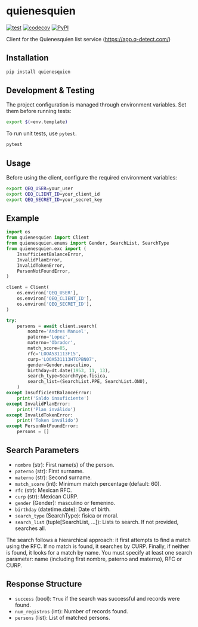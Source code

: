 # quienesquien

[![test](https://github.com/cuenca-mx/quienesquien-python/workflows/test/badge.svg)](https://github.com/cuenca-mx/quienesquien-python/actions?query=workflow%3Atest)
[![codecov](https://codecov.io/gh/cuenca-mx/quienesquien-python/branch/master/graph/badge.svg)](https://codecov.io/gh/cuenca-mx/quienesquien-python)
[![PyPI](https://img.shields.io/pypi/v/quienesquien.svg)](https://pypi.org/project/quienesquien/)

Client for the Quienesquien list service (https://app.q-detect.com/)

## Installation

```bash
pip install quienesquien
```

## Development & Testing

The project configuration is managed through environment variables. Set them before running tests:
```bash
export $(<env.template)
```

To run unit tests, use `pytest`.
```bash
pytest
```

## Usage

Before using the client, configure the required environment variables:
```bash
export QEQ_USER=your_user
export QEQ_CLIENT_ID=your_client_id
export QEQ_SECRET_ID=your_secret_key
```

## Example
```python
import os
from quienesquien import Client
from quienesquien.enums import Gender, SearchList, SearchType
from quienesquien.exc import (
    InsufficientBalanceError,
    InvalidPlanError,
    InvalidTokenError,
    PersonNotFoundError,
)

client = Client(
    os.environ['QEQ_USER'],
    os.environ['QEQ_CLIENT_ID'],
    os.environ['QEQ_SECRET_ID'],
)

try:
    persons = await client.search(
        nombre='Andres Manuel',
        paterno='Lopez',
        materno='Obrador',
        match_score=85,
        rfc='LOOA531113F15',
        curp='LOOA531113HTCPBN07',
        gender=Gender.masculino,
        birthday=dt.date(1953, 11, 13),
        search_type=SearchType.fisica,
        search_list=(SearchList.PPE, SearchList.ONU),
    )
except InsufficientBalanceError:
    print('Saldo insuficiente')
except InvalidPlanError:
    print('Plan inválido')
except InvalidTokenError:
    print('Token inválido')
except PersonNotFoundError:
    persons = []
```

## Search Parameters
- `nombre` (str): First name(s) of the person.
- `paterno` (str): First surname.
- `materno` (str): Second surname.
- `match_score` (int): Minimum match percentage (default: 60).
- `rfc` (str): Mexican RFC.
- `curp` (str): Mexican CURP.
- `gender` (Gender): masculino or femenino.
- `birthday` (datetime.date): Date of birth.
- `search_type` (SearchType): fisica or moral.
- `search_list` (tuple[SearchList, ...]): Lists to search.
    If not provided, searches all.

The search follows a hierarchical approach: it first attempts to find a match using the RFC.
If no match is found, it searches by CURP. Finally, if neither is found, it looks for a match by name.
You must specify at least one search parameter: name (including first nombre, paterno and materno), RFC or CURP.

## Response Structure
- `success` (bool): `True` if the search was successful and records were found.
- `num_registros` (int): Number of records found.
- `persons` (list): List of matched persons.
